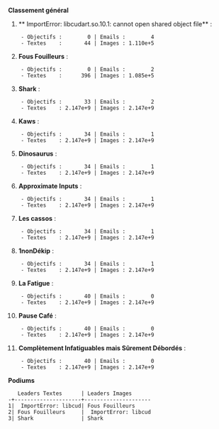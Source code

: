 __**Classement général**__
1. ** ImportError: libcudart.so.10.1: cannot open shared object file** :
```
    - Objectifs :        0 | Emails :        4
    - Textes    :       44 | Images : 1.110e+5
```

2. **Fous Fouilleurs** :
```
    - Objectifs :        0 | Emails :        2
    - Textes    :      396 | Images : 1.085e+5
```

3. **Shark** :
```
    - Objectifs :       33 | Emails :        2
    - Textes    : 2.147e+9 | Images : 2.147e+9
```

4. **Kaws** :
```
    - Objectifs :       34 | Emails :        1
    - Textes    : 2.147e+9 | Images : 2.147e+9
```

5. **Dinosaurus** :
```
    - Objectifs :       34 | Emails :        1
    - Textes    : 2.147e+9 | Images : 2.147e+9
```

6. **Approximate Inputs** :
```
    - Objectifs :       34 | Emails :        1
    - Textes    : 2.147e+9 | Images : 2.147e+9
```

7. **Les cassos** :
```
    - Objectifs :       34 | Emails :        1
    - Textes    : 2.147e+9 | Images : 2.147e+9
```

8. **1nonDékip** :
```
    - Objectifs :       34 | Emails :        1
    - Textes    : 2.147e+9 | Images : 2.147e+9
```

9. **La Fatigue** :
```
    - Objectifs :       40 | Emails :        0
    - Textes    : 2.147e+9 | Images : 2.147e+9
```

10. **Pause Café** :
```
    - Objectifs :       40 | Emails :        0
    - Textes    : 2.147e+9 | Images : 2.147e+9
```

11. **Complètement Infatiguables mais Sûrement Débordés** :
```
    - Objectifs :       40 | Emails :        0
    - Textes    : 2.147e+9 | Images : 2.147e+9
```


__**Podiums**__
```
   Leaders Textes      | Leaders Images      
-+---------------------+---------------------
1|  ImportError: libcud| Fous Fouilleurs     
2| Fous Fouilleurs     |  ImportError: libcud
3| Shark               | Shark               
```

